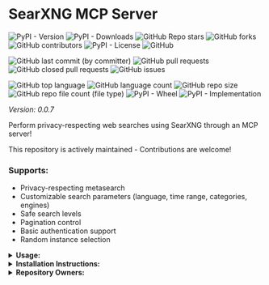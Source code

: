 # SearXNG MCP Server

![PyPI - Version](https://img.shields.io/pypi/v/searxng-mcp)
![PyPI - Downloads](https://img.shields.io/pypi/dd/searxng-mcp)
![GitHub Repo stars](https://img.shields.io/github/stars/Knuckles-Team/searxng-mcp)
![GitHub forks](https://img.shields.io/github/forks/Knuckles-Team/searxng-mcp)
![GitHub contributors](https://img.shields.io/github/contributors/Knuckles-Team/searxng-mcp)
![PyPI - License](https://img.shields.io/pypi/l/searxng-mcp)
![GitHub](https://img.shields.io/github/license/Knuckles-Team/searxng-mcp)

![GitHub last commit (by committer)](https://img.shields.io/github/last-commit/Knuckles-Team/searxng-mcp)
![GitHub pull requests](https://img.shields.io/github/issues-pr/Knuckles-Team/searxng-mcp)
![GitHub closed pull requests](https://img.shields.io/github/issues-pr-closed/Knuckles-Team/searxng-mcp)
![GitHub issues](https://img.shields.io/github/issues/Knuckles-Team/searxng-mcp)

![GitHub top language](https://img.shields.io/github/languages/top/Knuckles-Team/searxng-mcp)
![GitHub language count](https://img.shields.io/github/languages/count/Knuckles-Team/searxng-mcp)
![GitHub repo size](https://img.shields.io/github/repo-size/Knuckles-Team/searxng-mcp)
![GitHub repo file count (file type)](https://img.shields.io/github/directory-file-count/Knuckles-Team/searxng-mcp)
![PyPI - Wheel](https://img.shields.io/pypi/wheel/searxng-mcp)
![PyPI - Implementation](https://img.shields.io/pypi/implementation/searxng-mcp)

*Version: 0.0.7*

Perform privacy-respecting web searches using SearXNG through an MCP server!

This repository is actively maintained - Contributions are welcome!

### Supports:
- Privacy-respecting metasearch
- Customizable search parameters (language, time range, categories, engines)
- Safe search levels
- Pagination control
- Basic authentication support
- Random instance selection

<details>
  <summary><b>Usage:</b></summary>

### MCP CLI

| Short Flag | Long Flag                          | Description                                                                 |
|------------|------------------------------------|-----------------------------------------------------------------------------|
| -h         | --help                             | Display help information                                                    |
| -t         | --transport                        | Transport method: 'stdio', 'http', or 'sse' [legacy] (default: stdio)       |
| -s         | --host                             | Host address for HTTP transport (default: 0.0.0.0)                          |
| -p         | --port                             | Port number for HTTP transport (default: 8000)                              |
|            | --auth-type                        | Authentication type: 'none', 'static', 'jwt', 'oauth-proxy', 'oidc-proxy', 'remote-oauth' (default: none) |
|            | --token-jwks-uri                   | JWKS URI for JWT verification                                              |
|            | --token-issuer                     | Issuer for JWT verification                                                |
|            | --token-audience                   | Audience for JWT verification                                              |
|            | --oauth-upstream-auth-endpoint     | Upstream authorization endpoint for OAuth Proxy                             |
|            | --oauth-upstream-token-endpoint    | Upstream token endpoint for OAuth Proxy                                    |
|            | --oauth-upstream-client-id         | Upstream client ID for OAuth Proxy                                         |
|            | --oauth-upstream-client-secret     | Upstream client secret for OAuth Proxy                                     |
|            | --oauth-base-url                   | Base URL for OAuth Proxy                                                   |
|            | --oidc-config-url                  | OIDC configuration URL                                                     |
|            | --oidc-client-id                   | OIDC client ID                                                             |
|            | --oidc-client-secret               | OIDC client secret                                                         |
|            | --oidc-base-url                    | Base URL for OIDC Proxy                                                    |
|            | --remote-auth-servers              | Comma-separated list of authorization servers for Remote OAuth             |
|            | --remote-base-url                  | Base URL for Remote OAuth                                                  |
|            | --allowed-client-redirect-uris     | Comma-separated list of allowed client redirect URIs                       |
|            | --eunomia-type                     | Eunomia authorization type: 'none', 'embedded', 'remote' (default: none)   |
|            | --eunomia-policy-file              | Policy file for embedded Eunomia (default: mcp_policies.json)              |
|            | --eunomia-remote-url               | URL for remote Eunomia server                                              |

### Using as an MCP Server

The MCP Server can be run in two modes: `stdio` (for local testing) or `http` (for networked access). To start the server, use the following commands:

#### Run in stdio mode (default):
```bash
searxng-mcp --transport "stdio"
```

#### Run in HTTP mode:
```bash
searxng-mcp --transport "http"  --host "0.0.0.0"  --port "8000"
```

AI Prompt:
```text
Search for information about artificial intelligence
```

AI Response:
```text
Search completed successfully. Found 10 results for "artificial intelligence":

1. **What is Artificial Intelligence?**
   URL: https://example.com/ai
   Content: Artificial intelligence (AI) refers to the simulation of human intelligence in machines...

2. **AI Overview**
   URL: https://example.org/ai-overview
   Content: AI encompasses machine learning, deep learning, and more...
```

### Deploy MCP Server as a Service

The ServiceNow MCP server can be deployed using Docker, with configurable authentication, middleware, and Eunomia authorization.

#### Using Docker Run

```bash
docker pull knucklessg1/searxng-mcp:latest

docker run -d \
  --name searxng-mcp \
  -p 8004:8004 \
  -e HOST=0.0.0.0 \
  -e PORT=8004 \
  -e TRANSPORT=http \
  -e AUTH_TYPE=none \
  -e EUNOMIA_TYPE=none \
  -e SEARXNG_URL=https://searxng.example.com \
  -e SEARXNG_USERNAME=user \
  -e SEARXNG_PASSWORD=pass \
  -e USE_RANDOM_INSTANCE=false \
  knucklessg1/searxng-mcp:latest
```

For advanced authentication (e.g., JWT, OAuth Proxy, OIDC Proxy, Remote OAuth) or Eunomia, add the relevant environment variables:

```bash
docker run -d \
  --name searxng-mcp \
  -p 8004:8004 \
  -e HOST=0.0.0.0 \
  -e PORT=8004 \
  -e TRANSPORT=http \
  -e AUTH_TYPE=oidc-proxy \
  -e OIDC_CONFIG_URL=https://provider.com/.well-known/openid-configuration \
  -e OIDC_CLIENT_ID=your-client-id \
  -e OIDC_CLIENT_SECRET=your-client-secret \
  -e OIDC_BASE_URL=https://your-server.com \
  -e ALLOWED_CLIENT_REDIRECT_URIS=http://localhost:*,https://*.example.com/* \
  -e EUNOMIA_TYPE=embedded \
  -e EUNOMIA_POLICY_FILE=/app/mcp_policies.json \
  -e SEARXNG_URL=https://searxng.example.com \
  -e SEARXNG_USERNAME=user \
  -e SEARXNG_PASSWORD=pass \
  -e USE_RANDOM_INSTANCE=false \
  knucklessg1/searxng-mcp:latest
```

#### Using Docker Compose

Create a `docker-compose.yml` file:

```yaml
services:
  searxng-mcp:
    image: knucklessg1/searxng-mcp:latest
    environment:
      - HOST=0.0.0.0
      - PORT=8004
      - TRANSPORT=http
      - AUTH_TYPE=none
      - EUNOMIA_TYPE=none
      - SEARXNG_URL=https://searxng.example.com
      - SEARXNG_USERNAME=user
      - SEARXNG_PASSWORD=pass
      - USE_RANDOM_INSTANCE=false
    ports:
      - 8004:8004
```

For advanced setups with authentication and Eunomia:

```yaml
services:
  searxng-mcp:
    image: knucklessg1/searxng-mcp:latest
    environment:
      - HOST=0.0.0.0
      - PORT=8004
      - TRANSPORT=http
      - AUTH_TYPE=oidc-proxy
      - OIDC_CONFIG_URL=https://provider.com/.well-known/openid-configuration
      - OIDC_CLIENT_ID=your-client-id
      - OIDC_CLIENT_SECRET=your-client-secret
      - OIDC_BASE_URL=https://your-server.com
      - ALLOWED_CLIENT_REDIRECT_URIS=http://localhost:*,https://*.example.com/*
      - EUNOMIA_TYPE=embedded
      - EUNOMIA_POLICY_FILE=/app/mcp_policies.json
      - SEARXNG_URL=https://searxng.example.com
      - SEARXNG_USERNAME=user
      - SEARXNG_PASSWORD=pass
      - USE_RANDOM_INSTANCE=false
    ports:
      - 8004:8004
    volumes:
      - ./mcp_policies.json:/app/mcp_policies.json
```

Run the service:

```bash
docker-compose up -d
```

#### Configure `mcp.json` for AI Integration

```json
{
  "mcpServers": {
    "searxng": {
      "command": "uv",
      "args": [
        "run",
        "--with",
        "searxng-mcp",
        "searxng-mcp"
      ],
      "env": {
        "SEARXNG_URL": "https://searxng.example.com",
        "SEARXNG_USERNAME": "user",
        "SEARXNG_PASSWORD": "pass",
        "USE_RANDOM_INSTANCE": "false"
      },
      "timeout": 300000
    }
  }
}
```

</details>

<details>
  <summary><b>Installation Instructions:</b></summary>

Install Python Package

```bash
python -m pip install searxng-mcp
```
```bash
uv pip install searxng-mcp
```

</details>

<details>
  <summary><b>Repository Owners:</b></summary>

<img width="100%" height="180em" src="https://github-readme-stats.vercel.app/api?username=Knucklessg1&show_icons=true&hide_border=true&&count_private=true&include_all_commits=true" />

![GitHub followers](https://img.shields.io/github/followers/Knucklessg1)
![GitHub User's stars](https://img.shields.io/github/stars/Knucklessg1)
</details>
